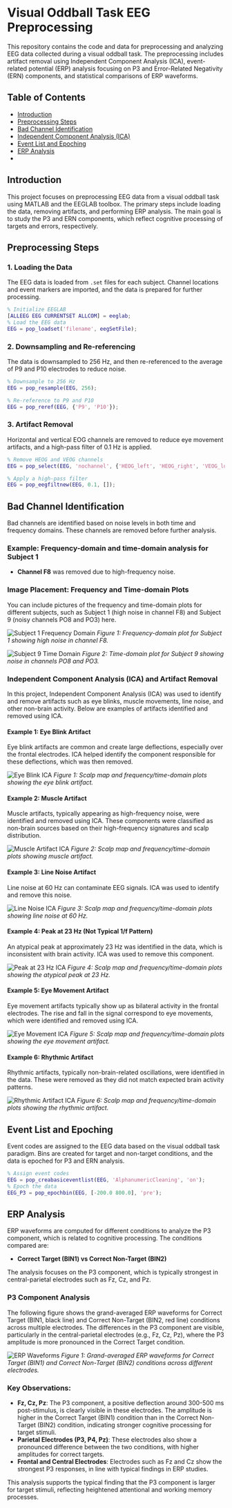 # Visual Oddball Task EEG Preprocessing

This repository contains the code and data for preprocessing and analyzing EEG data collected during a visual oddball task. The preprocessing includes artifact removal using Independent Component Analysis (ICA), event-related potential (ERP) analysis focusing on P3 and Error-Related Negativity (ERN) components, and statistical comparisons of ERP waveforms.

## Table of Contents
- [Introduction](#introduction)
- [Preprocessing Steps](#preprocessing-steps)
- [Bad Channel Identification](#bad-channel-identification)
- [Independent Component Analysis (ICA)](#independent-component-analysis-ica)
- [Event List and Epoching](#event-list-and-epoching)
- [ERP Analysis](#erp-analysis)
- 
## Introduction

This project focuses on preprocessing EEG data from a visual oddball task using MATLAB and the EEGLAB toolbox. The primary steps include loading the data, removing artifacts, and performing ERP analysis. The main goal is to study the P3 and ERN components, which reflect cognitive processing of targets and errors, respectively.

## Preprocessing Steps

### 1. Loading the Data
The EEG data is loaded from `.set` files for each subject. Channel locations and event markers are imported, and the data is prepared for further processing.

```matlab
% Initialize EEGLAB
[ALLEEG EEG CURRENTSET ALLCOM] = eeglab;
% Load the EEG data
EEG = pop_loadset('filename', eegSetFile);
```

### 2. Downsampling and Re-referencing
The data is downsampled to 256 Hz, and then re-referenced to the average of P9 and P10 electrodes to reduce noise.

```matlab
% Downsample to 256 Hz
EEG = pop_resample(EEG, 256);

% Re-reference to P9 and P10
EEG = pop_reref(EEG, {'P9', 'P10'});
```

### 3. Artifact Removal
Horizontal and vertical EOG channels are removed to reduce eye movement artifacts, and a high-pass filter of 0.1 Hz is applied.

```matlab
% Remove HEOG and VEOG channels
EEG = pop_select(EEG, 'nochannel', {'HEOG_left', 'HEOG_right', 'VEOG_lower'});

% Apply a high-pass filter
EEG = pop_eegfiltnew(EEG, 0.1, []);
```

## Bad Channel Identification

Bad channels are identified based on noise levels in both time and frequency domains. These channels are removed before further analysis.

### Example: Frequency-domain and time-domain analysis for Subject 1
- **Channel F8** was removed due to high-frequency noise.

### Image Placement: Frequency and Time-domain Plots
You can include pictures of the frequency and time-domain plots for different subjects, such as Subject 1 (high noise in channel F8) and Subject 9 (noisy channels PO8 and PO3) here.

![Subject 1 Frequency Domain](images/s1-fr.png)
*Figure 1: Frequency-domain plot for Subject 1 showing high noise in channel F8.*

![Subject 9 Time Domain](images/s9-td.png)
*Figure 2: Time-domain plot for Subject 9 showing noise in channels PO8 and PO3.*

### Independent Component Analysis (ICA) and Artifact Removal

In this project, Independent Component Analysis (ICA) was used to identify and remove artifacts such as eye blinks, muscle movements, line noise, and other non-brain activity. Below are examples of artifacts identified and removed using ICA.

#### Example 1: Eye Blink Artifact
Eye blink artifacts are common and create large deflections, especially over the frontal electrodes. ICA helped identify the component responsible for these deflections, which was then removed.

![Eye Blink ICA](images/ica_eye_blink.png)
*Figure 1: Scalp map and frequency/time-domain plots showing the eye blink artifact.*

#### Example 2: Muscle Artifact
Muscle artifacts, typically appearing as high-frequency noise, were identified and removed using ICA. These components were classified as non-brain sources based on their high-frequency signatures and scalp distribution.

![Muscle Artifact ICA](images/ica_muscle.png)
*Figure 2: Scalp map and frequency/time-domain plots showing muscle artifact.*

#### Example 3: Line Noise Artifact
Line noise at 60 Hz can contaminate EEG signals. ICA was used to identify and remove this noise.

![Line Noise ICA](images/ica_line_noise.png)
*Figure 3: Scalp map and frequency/time-domain plots showing line noise at 60 Hz.*

#### Example 4: Peak at 23 Hz (Not Typical 1/f Pattern)
An atypical peak at approximately 23 Hz was identified in the data, which is inconsistent with brain activity. ICA was used to remove this component.

![Peak at 23 Hz ICA](images/ica_23hz.png)
*Figure 4: Scalp map and frequency/time-domain plots showing the atypical peak at 23 Hz.*

#### Example 5: Eye Movement Artifact
Eye movement artifacts typically show up as bilateral activity in the frontal electrodes. The rise and fall in the signal correspond to eye movements, which were identified and removed using ICA.

![Eye Movement ICA](images/ica_eye_movement.png)
*Figure 5: Scalp map and frequency/time-domain plots showing the eye movement artifact.*

#### Example 6: Rhythmic Artifact
Rhythmic artifacts, typically non-brain-related oscillations, were identified in the data. These were removed as they did not match expected brain activity patterns.

![Rhythmic Artifact ICA](images/ica_rhythmic.png)
*Figure 6: Scalp map and frequency/time-domain plots showing the rhythmic artifact.*



## Event List and Epoching

Event codes are assigned to the EEG data based on the visual oddball task paradigm. Bins are created for target and non-target conditions, and the data is epoched for P3 and ERN analysis.

```matlab
% Assign event codes
EEG = pop_creabasiceventlist(EEG, 'AlphanumericCleaning', 'on');
% Epoch the data
EEG_P3 = pop_epochbin(EEG, [-200.0 800.0], 'pre');
```

## ERP Analysis

ERP waveforms are computed for different conditions to analyze the P3 component, which is related to cognitive processing. The conditions compared are:
- **Correct Target (BIN1) vs Correct Non-Target (BIN2)**

The analysis focuses on the P3 component, which is typically strongest in central-parietal electrodes such as Fz, Cz, and Pz.

### P3 Component Analysis

The following figure shows the grand-averaged ERP waveforms for Correct Target (BIN1, black line) and Correct Non-Target (BIN2, red line) conditions across multiple electrodes. The differences in the P3 component are visible, particularly in the central-parietal electrodes (e.g., Fz, Cz, Pz), where the P3 amplitude is more pronounced in the Correct Target condition.

![ERP Waveforms](images/erps.png)
*Figure 1: Grand-averaged ERP waveforms for Correct Target (BIN1) and Correct Non-Target (BIN2) conditions across different electrodes.*

### Key Observations:
- **Fz, Cz, Pz**: The P3 component, a positive deflection around 300-500 ms post-stimulus, is clearly visible in these electrodes. The amplitude is higher in the Correct Target (BIN1) condition than in the Correct Non-Target (BIN2) condition, indicating stronger cognitive processing for target stimuli.
- **Parietal Electrodes (P3, P4, Pz)**: These electrodes also show a pronounced difference between the two conditions, with higher amplitudes for correct targets.
- **Frontal and Central Electrodes**: Electrodes such as Fz and Cz show the strongest P3 responses, in line with typical findings in ERP studies.

This analysis supports the typical finding that the P3 component is larger for target stimuli, reflecting heightened attentional and working memory processes.

